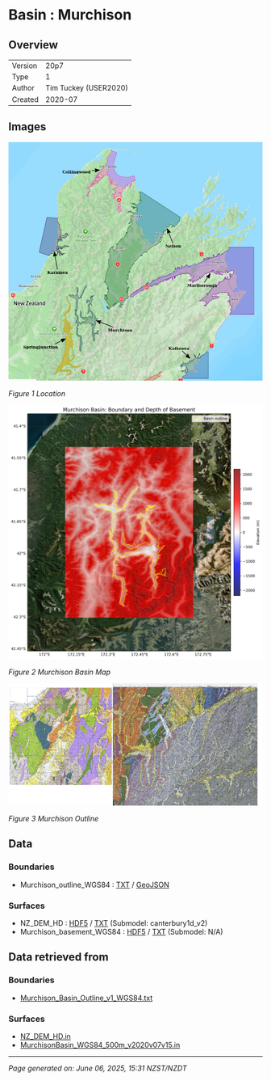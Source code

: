 # Basin : Murchison

## Overview
|         |                     |
|---------|---------------------|
| Version | 20p7           |
| Type    | 1        |
| Author  | Tim Tuckey (USER2020)            |
| Created | 2020-07           |


## Images
![](../images/maps/SI_north.png)

*Figure 1 Location*

![](../images/regional/Murchison_basin_map.png)

*Figure 2 Murchison Basin Map*

![](../images/basins/murchison_outline.png)

*Figure 3 Murchison Outline*


## Data
### Boundaries
- Murchison_outline_WGS84 : [TXT](../../velocity_modelling/data/regional/Murchison/Murchison_outline_WGS84.txt) / [GeoJSON](../../velocity_modelling/data/regional/Murchison/Murchison_outline_WGS84.geojson)

### Surfaces
- NZ_DEM_HD : [HDF5](../../velocity_modelling/data/global/surface/NZ_DEM_HD.h5) / [TXT](../../velocity_modelling/data/global/surface/NZ_DEM_HD.in) (Submodel: canterbury1d_v2)
- Murchison_basement_WGS84 : [HDF5](../../velocity_modelling/data/regional/Murchison/Murchison_basement_WGS84.h5) / [TXT](../../velocity_modelling/data/regional/Murchison/Murchison_basement_WGS84.in) (Submodel: N/A)

## Data retrieved from
### Boundaries
- [Murchison_Basin_Outline_v1_WGS84.txt](https://github.com/ucgmsim/Velocity-Model/tree/main/Data/USER20_BASINS/Murchison_Basin_Outline_v1_WGS84.txt)

### Surfaces
- [NZ_DEM_HD.in](https://github.com/ucgmsim/Velocity-Model/tree/main/Data/DEM/NZ_DEM_HD.in)
- [MurchisonBasin_WGS84_500m_v2020v07v15.in](https://github.com/ucgmsim/Velocity-Model/tree/main/Data/USER20_BASINS/MurchisonBasin_WGS84_500m_v2020v07v15.in)

---
*Page generated on: June 06, 2025, 15:31 NZST/NZDT*
